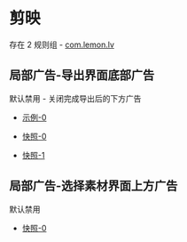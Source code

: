 # 剪映

存在 2 规则组 - [com.lemon.lv](/src/apps/com.lemon.lv.ts)

## 局部广告-导出界面底部广告

默认禁用 - 关闭完成导出后的下方广告

- [示例-0](https://m.gkd.li/57941037/bc46565b-16ac-4415-8165-13d075f28fcf)

- [快照-0](https://i.gkd.li/import/12911010)
- [快照-1](https://i.gkd.li/import/14149461)

## 局部广告-选择素材界面上方广告

默认禁用

- [快照-0](https://i.gkd.li/import/14122865)
